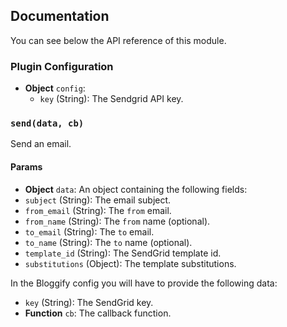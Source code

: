 ## Documentation

You can see below the API reference of this module.

### Plugin Configuration

- **Object** `config`:
  - `key` (String): The Sendgrid API key.

### `send(data, cb)`
Send an email.

#### Params

- **Object** `data`: An object containing the following fields:
 - `subject` (String): The email subject.
 - `from_email` (String): The `from` email.
 - `from_name` (String): The `from` name (optional).
 - `to_email` (String): The `to` email.
 - `to_name` (String): The `to` name (optional).
 - `template_id` (String): The SendGrid template id.
 - `substitutions` (Object): The template substitutions.

In the Bloggify config you will have to provide the following data:

 - `key` (String): The SendGrid key.
- **Function** `cb`: The callback function.

